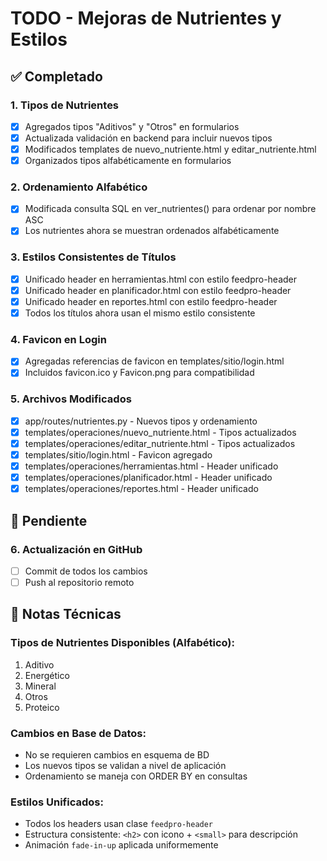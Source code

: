 # TODO - Mejoras de Nutrientes y Estilos

## ✅ Completado

### 1. Tipos de Nutrientes
- [x] Agregados tipos "Aditivos" y "Otros" en formularios
- [x] Actualizada validación en backend para incluir nuevos tipos
- [x] Modificados templates de nuevo_nutriente.html y editar_nutriente.html
- [x] Organizados tipos alfabéticamente en formularios

### 2. Ordenamiento Alfabético
- [x] Modificada consulta SQL en ver_nutrientes() para ordenar por nombre ASC
- [x] Los nutrientes ahora se muestran ordenados alfabéticamente

### 3. Estilos Consistentes de Títulos
- [x] Unificado header en herramientas.html con estilo feedpro-header
- [x] Unificado header en planificador.html con estilo feedpro-header  
- [x] Unificado header en reportes.html con estilo feedpro-header
- [x] Todos los títulos ahora usan el mismo estilo consistente

### 4. Favicon en Login
- [x] Agregadas referencias de favicon en templates/sitio/login.html
- [x] Incluidos favicon.ico y Favicon.png para compatibilidad

### 5. Archivos Modificados
- [x] app/routes/nutrientes.py - Nuevos tipos y ordenamiento
- [x] templates/operaciones/nuevo_nutriente.html - Tipos actualizados
- [x] templates/operaciones/editar_nutriente.html - Tipos actualizados
- [x] templates/sitio/login.html - Favicon agregado
- [x] templates/operaciones/herramientas.html - Header unificado
- [x] templates/operaciones/planificador.html - Header unificado
- [x] templates/operaciones/reportes.html - Header unificado

## 🔄 Pendiente

### 6. Actualización en GitHub
- [ ] Commit de todos los cambios
- [ ] Push al repositorio remoto

## 📝 Notas Técnicas

### Tipos de Nutrientes Disponibles (Alfabético):
1. Aditivo
2. Energético  
3. Mineral
4. Otros
5. Proteico

### Cambios en Base de Datos:
- No se requieren cambios en esquema de BD
- Los nuevos tipos se validan a nivel de aplicación
- Ordenamiento se maneja con ORDER BY en consultas

### Estilos Unificados:
- Todos los headers usan clase `feedpro-header`
- Estructura consistente: `<h2>` con icono + `<small>` para descripción
- Animación `fade-in-up` aplicada uniformemente
